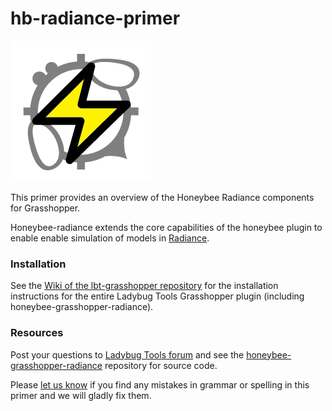# hb-radiance-primer

![HB-Radiance](https://github.com/ladybug-tools/artwork/raw/master/icons_bugs/grasshopper_tabs/small/HB-Radiance.png)

This primer provides an overview of the Honeybee Radiance components for Grasshopper.

Honeybee-radiance extends the core capabilities of the honeybee plugin to enable
enable simulation of models in [Radiance](https://github.com/LBNL-ETA/Radiance).

### Installation

See the [Wiki of the lbt-grasshopper repository](https://github.com/ladybug-tools/lbt-grasshopper/wiki)
for the installation instructions for the entire Ladybug Tools Grasshopper plugin (including honeybee-grasshopper-radiance).

### Resources

Post your questions to [Ladybug Tools forum](http://discourse.ladybug.tools) and
see the [honeybee-grasshopper-radiance](https://github.com/ladybug-tools/honeybee-grasshopper-radiance)
repository for source code.

Please [let us know](https://github.com/ladybug-tools/honeybee-grasshopper-radiance/issues)
if you find any mistakes in grammar or spelling in this primer and we will gladly fix them.
